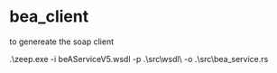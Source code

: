 # bea_client
to genereate the soap client

 .\zeep.exe -i beAServiceV5.wsdl -p .\src\wsdl\ -o .\src\bea_service.rs
